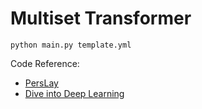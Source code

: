 # Multiset Transformer

```
python main.py template.yml
```

Code Reference:
- [PersLay](https://github.com/MathieuCarriere/perslay)
- [Dive into Deep Learning](https://d2l.ai/)

